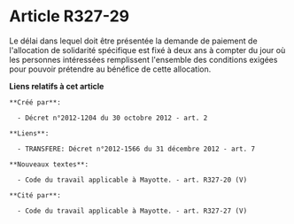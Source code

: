# Article R327-29

Le délai dans lequel doit être présentée la demande de paiement de l'allocation de solidarité spécifique est fixé à deux ans
à compter du jour où les personnes intéressées remplissent l'ensemble des conditions exigées pour pouvoir prétendre au
bénéfice de cette allocation.

**Liens relatifs à cet article**

	**Créé par**:

	  - Décret n°2012-1204 du 30 octobre 2012 - art. 2

	**Liens**:

	  - TRANSFERE: Décret n°2012-1566 du 31 décembre 2012 - art. 7

	**Nouveaux textes**:

	  - Code du travail applicable à Mayotte. - art. R327-20 (V)

	**Cité par**:

	  - Code du travail applicable à Mayotte. - art. R327-27 (V)
